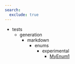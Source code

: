 ```yaml
---
search:
  exclude: true
---
```


[//]: # (DO NOT EDIT THIS FILE DIRECTLY. Instead, edit the corresponding stub file and execute `npm run docs:api`.)

- tests
    - generation
        - markdown
            - enums
                - experimental
                    - [MyEnum1](tests/generation/markdown/enums/experimental/MyEnum1.md)
